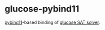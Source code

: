 # glucose-pybind11

[pybind11](https://github.com/pybind/pybind11)-based binding of [glucose SAT solver](http://www.labri.fr/perso/lsimon/glucose/).
